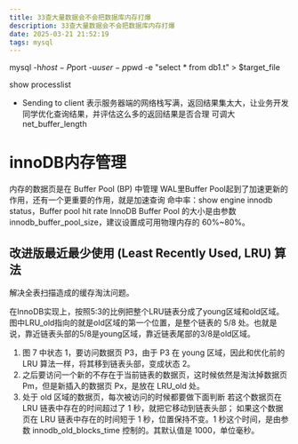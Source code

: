 ```yaml
---
title: 33查大量数据会不会把数据库内存打爆
description: 33查大量数据会不会把数据库内存打爆
date: 2025-03-21 21:52:19
tags: mysql
---
```


mysql -h$host -P$port -u$user -p$pwd -e "select * from db1.t" > $target_file

show processlist 
- Sending to client
表示服务器端的网络栈写满，返回结果集太大，让业务开发同学优化查询结果，并评估这么多的返回结果是否合理
 可调大net_buffer_length

# innoDB内存管理
内存的数据页是在 Buffer Pool (BP) 中管理
WAL里Buffer Pool起到了加速更新的作用，还有一个更重要的作用，就是加速查询
命中率：show engine innodb status，Buffer pool hit rate
InnoDB Buffer Pool 的大小是由参数 innodb_buffer_pool_size，建议设置成可用物理内存的 60%~80%。

## 改进版最近最少使用 (Least Recently Used, LRU) 算法
解决全表扫描造成的缓存淘汰问题。

在InnoDB实现上，按照5:3的比例把整个LRU链表分成了young区域和old区域。图中LRU_old指向的就是old区域的第一个位置，是整个链表的 5/8 处。也就是说，靠近链表头部的5/8是young区域，靠近链表尾部的3/8是old区域。


1. 图 7 中状态 1，要访问数据页 P3，由于 P3 在 young 区域，因此和优化前的 LRU 算法一样，将其移到链表头部，变成状态 2。
2. 之后要访问一个新的不存在于当前链表的数据页，这时候依然是淘汰掉数据页 Pm，但是新插入的数据页 Px，是放在 LRU_old 处。
3. 处于 old 区域的数据页，每次被访问的时候都要做下面判断
若这个数据页在 LRU 链表中存在的时间超过了 1 秒，就把它移动到链表头部；
如果这个数据页在 LRU 链表中存在的时间短于 1 秒，位置保持不变。1 秒这个时间，是由参数 innodb_old_blocks_time 控制的。其默认值是 1000，单位毫秒。

